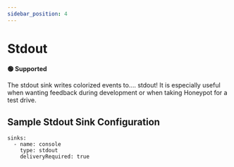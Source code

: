 ```yaml
---
sidebar_position: 4
---
```



# Stdout

**🟢 Supported**


The stdout sink writes colorized events to.... stdout! It is especially useful when wanting feedback during development or when taking Honeypot for a test drive.


## Sample Stdout Sink Configuration

```
sinks:
  - name: console
    type: stdout
    deliveryRequired: true
```

